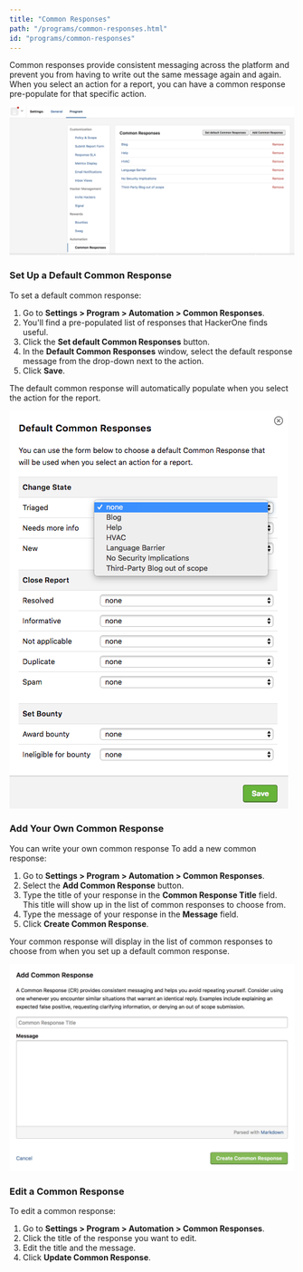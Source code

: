 ```yaml
---
title: "Common Responses"
path: "/programs/common-responses.html"
id: "programs/common-responses"
---
```

Common responses provide consistent messaging across the platform and prevent you from having to write out the same message again and again. When you select an action for a report, you can have a common response pre-populate for that specific action. 

![common-response-1](./images/common-response-1.png)

### Set Up a Default Common Response
To set a default common response:
1. Go to **Settings > Program > Automation > Common Responses**. 
2. You'll find a pre-populated list of responses that HackerOne finds useful. 
3. Click the **Set default Common Responses** button. 
4. In the **Default Common Responses** window, select the default response message from the drop-down next to the action. 
5. Click **Save**.

The default common response will automatically populate when you select the action for the report. 

![common-response-2](./images/common-response-2.png)

### Add Your Own Common Response
You can write your own common response 
To add a new common response:
1. Go to **Settings > Program > Automation > Common Responses**. 
2. Select the **Add Common Response** button. 
3. Type the title of your response in the **Common Response Title** field. This title will show up in the list of common responses to choose from. 
4. Type the message of your response in the **Message** field.
5. Click **Create Common Response**. 

Your common response will display in the list of common responses to choose from when you set up a default common response. 

![common-response-3](./images/common-response-3.png)

### Edit a Common Response
To edit a common response:
1. Go to **Settings > Program > Automation > Common Responses**. 
2. Click the title of the response you want to edit. 
3. Edit the title and the message. 
4. Click **Update Common Response**. 
